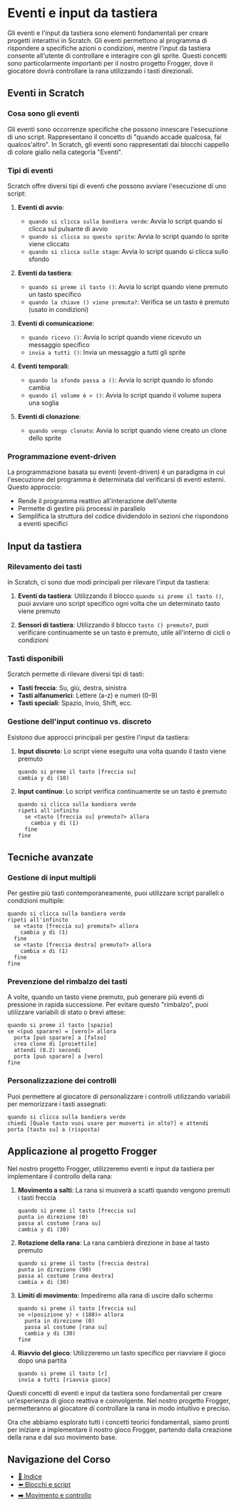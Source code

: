 # Eventi e input da tastiera

Gli eventi e l'input da tastiera sono elementi fondamentali per creare progetti interattivi in Scratch. Gli eventi permettono al programma di rispondere a specifiche azioni o condizioni, mentre l'input da tastiera consente all'utente di controllare e interagire con gli sprite. Questi concetti sono particolarmente importanti per il nostro progetto Frogger, dove il giocatore dovrà controllare la rana utilizzando i tasti direzionali.

## Eventi in Scratch

### Cosa sono gli eventi

Gli eventi sono occorrenze specifiche che possono innescare l'esecuzione di uno script. Rappresentano il concetto di "quando accade qualcosa, fai qualcos'altro". In Scratch, gli eventi sono rappresentati dai blocchi cappello di colore giallo nella categoria "Eventi".

### Tipi di eventi

Scratch offre diversi tipi di eventi che possono avviare l'esecuzione di uno script:

1. **Eventi di avvio**:
   - `quando si clicca sulla bandiera verde`: Avvia lo script quando si clicca sul pulsante di avvio
   - `quando si clicca su questo sprite`: Avvia lo script quando lo sprite viene cliccato
   - `quando si clicca sullo stage`: Avvia lo script quando si clicca sullo sfondo

2. **Eventi da tastiera**:
   - `quando si preme il tasto ()`: Avvia lo script quando viene premuto un tasto specifico
   - `quando la chiave () viene premuta?`: Verifica se un tasto è premuto (usato in condizioni)

3. **Eventi di comunicazione**:
   - `quando ricevo ()`: Avvia lo script quando viene ricevuto un messaggio specifico
   - `invia a tutti ()`: Invia un messaggio a tutti gli sprite

4. **Eventi temporali**:
   - `quando lo sfondo passa a ()`: Avvia lo script quando lo sfondo cambia
   - `quando il volume è > ()`: Avvia lo script quando il volume supera una soglia

5. **Eventi di clonazione**:
   - `quando vengo clonato`: Avvia lo script quando viene creato un clone dello sprite

### Programmazione event-driven

La programmazione basata su eventi (event-driven) è un paradigma in cui l'esecuzione del programma è determinata dal verificarsi di eventi esterni. Questo approccio:

- Rende il programma reattivo all'interazione dell'utente
- Permette di gestire più processi in parallelo
- Semplifica la struttura del codice dividendolo in sezioni che rispondono a eventi specifici

## Input da tastiera

### Rilevamento dei tasti

In Scratch, ci sono due modi principali per rilevare l'input da tastiera:

1. **Eventi da tastiera**: Utilizzando il blocco `quando si preme il tasto ()`, puoi avviare uno script specifico ogni volta che un determinato tasto viene premuto

2. **Sensori di tastiera**: Utilizzando il blocco `tasto () premuto?`, puoi verificare continuamente se un tasto è premuto, utile all'interno di cicli o condizioni

### Tasti disponibili

Scratch permette di rilevare diversi tipi di tasti:

- **Tasti freccia**: Su, giù, destra, sinistra
- **Tasti alfanumerici**: Lettere (a-z) e numeri (0-9)
- **Tasti speciali**: Spazio, Invio, Shift, ecc.

### Gestione dell'input continuo vs. discreto

Esistono due approcci principali per gestire l'input da tastiera:

1. **Input discreto**: Lo script viene eseguito una volta quando il tasto viene premuto
   ```
   quando si preme il tasto [freccia su]
   cambia y di (10)
   ```

2. **Input continuo**: Lo script verifica continuamente se un tasto è premuto
   ```
   quando si clicca sulla bandiera verde
   ripeti all'infinito
     se <tasto [freccia su] premuto?> allora
       cambia y di (1)
     fine
   fine
   ```

## Tecniche avanzate

### Gestione di input multipli

Per gestire più tasti contemporaneamente, puoi utilizzare script paralleli o condizioni multiple:

```
quando si clicca sulla bandiera verde
ripeti all'infinito
  se <tasto [freccia su] premuto?> allora
    cambia y di (1)
  fine
  se <tasto [freccia destra] premuto?> allora
    cambia x di (1)
  fine
fine
```

### Prevenzione del rimbalzo dei tasti

A volte, quando un tasto viene premuto, può generare più eventi di pressione in rapida successione. Per evitare questo "rimbalzo", puoi utilizzare variabili di stato o brevi attese:

```
quando si preme il tasto [spazio]
se <(può sparare) = [vero]> allora
  porta [può sparare] a [falso]
  crea clone di [proiettile]
  attendi (0.2) secondi
  porta [può sparare] a [vero]
fine
```

### Personalizzazione dei controlli

Puoi permettere al giocatore di personalizzare i controlli utilizzando variabili per memorizzare i tasti assegnati:

```
quando si clicca sulla bandiera verde
chiedi [Quale tasto vuoi usare per muoverti in alto?] e attendi
porta [tasto su] a (risposta)
```

## Applicazione al progetto Frogger

Nel nostro progetto Frogger, utilizzeremo eventi e input da tastiera per implementare il controllo della rana:

1. **Movimento a salti**: La rana si muoverà a scatti quando vengono premuti i tasti freccia
   ```
   quando si preme il tasto [freccia su]
   punta in direzione (0)
   passa al costume [rana su]
   cambia y di (30)
   ```

2. **Rotazione della rana**: La rana cambierà direzione in base al tasto premuto
   ```
   quando si preme il tasto [freccia destra]
   punta in direzione (90)
   passa al costume [rana destra]
   cambia x di (30)
   ```

3. **Limiti di movimento**: Impediremo alla rana di uscire dallo schermo
   ```
   quando si preme il tasto [freccia su]
   se <(posizione y) < (180)> allora
     punta in direzione (0)
     passa al costume [rana su]
     cambia y di (30)
   fine
   ```

4. **Riavvio del gioco**: Utilizzeremo un tasto specifico per riavviare il gioco dopo una partita
   ```
   quando si preme il tasto [r]
   invia a tutti [riavvia gioco]
   ```

Questi concetti di eventi e input da tastiera sono fondamentali per creare un'esperienza di gioco reattiva e coinvolgente. Nel nostro progetto Frogger, permetteranno al giocatore di controllare la rana in modo intuitivo e preciso.

Ora che abbiamo esplorato tutti i concetti teorici fondamentali, siamo pronti per iniziare a implementare il nostro gioco Frogger, partendo dalla creazione della rana e dal suo movimento base.

## Navigazione del Corso
- [📑 Indice](../README.md)
- [⬅️ Blocchi e script](./04-BlocchiEScript.md)
- [➡️ Movimento e controllo](../02-MovimentoEControllo/README.md)